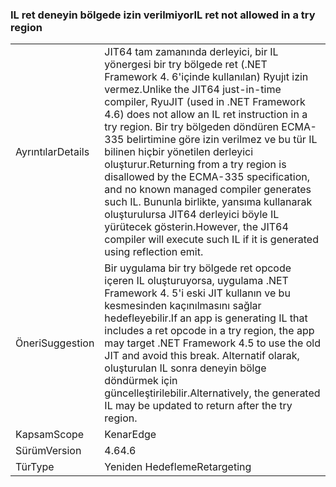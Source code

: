 ### <a name="il-ret-not-allowed-in-a-try-region"></a><span data-ttu-id="fb9df-101">IL ret deneyin bölgede izin verilmiyor</span><span class="sxs-lookup"><span data-stu-id="fb9df-101">IL ret not allowed in a try region</span></span>

|   |   |
|---|---|
|<span data-ttu-id="fb9df-102">Ayrıntılar</span><span class="sxs-lookup"><span data-stu-id="fb9df-102">Details</span></span>|<span data-ttu-id="fb9df-103">JIT64 tam zamanında derleyici, bir IL yönergesi bir try bölgede ret (.NET Framework 4. 6'içinde kullanılan) Ryujıt izin vermez.</span><span class="sxs-lookup"><span data-stu-id="fb9df-103">Unlike the JIT64 just-in-time compiler, RyuJIT (used in .NET Framework 4.6) does not allow an IL ret instruction in a try region.</span></span> <span data-ttu-id="fb9df-104">Bir try bölgeden döndüren ECMA-335 belirtimine göre izin verilmez ve bu tür IL bilinen hiçbir yönetilen derleyici oluşturur.</span><span class="sxs-lookup"><span data-stu-id="fb9df-104">Returning from a try region is disallowed by the ECMA-335 specification, and no known managed compiler generates such IL.</span></span> <span data-ttu-id="fb9df-105">Bununla birlikte, yansıma kullanarak oluşturulursa JIT64 derleyici böyle IL yürütecek gösterin.</span><span class="sxs-lookup"><span data-stu-id="fb9df-105">However, the JIT64 compiler will execute such IL if it is generated using reflection emit.</span></span>|
|<span data-ttu-id="fb9df-106">Öneri</span><span class="sxs-lookup"><span data-stu-id="fb9df-106">Suggestion</span></span>|<span data-ttu-id="fb9df-107">Bir uygulama bir try bölgede ret opcode içeren IL oluşturuyorsa, uygulama .NET Framework 4. 5'i eski JIT kullanın ve bu kesmesinden kaçınılmasını sağlar hedefleyebilir.</span><span class="sxs-lookup"><span data-stu-id="fb9df-107">If an app is generating IL that includes a ret opcode in a try region, the app may target .NET Framework 4.5 to use the old JIT and avoid this break.</span></span> <span data-ttu-id="fb9df-108">Alternatif olarak, oluşturulan IL sonra deneyin bölge döndürmek için güncelleştirilebilir.</span><span class="sxs-lookup"><span data-stu-id="fb9df-108">Alternatively, the generated IL may be updated to return after the try region.</span></span>|
|<span data-ttu-id="fb9df-109">Kapsam</span><span class="sxs-lookup"><span data-stu-id="fb9df-109">Scope</span></span>|<span data-ttu-id="fb9df-110">Kenar</span><span class="sxs-lookup"><span data-stu-id="fb9df-110">Edge</span></span>|
|<span data-ttu-id="fb9df-111">Sürüm</span><span class="sxs-lookup"><span data-stu-id="fb9df-111">Version</span></span>|<span data-ttu-id="fb9df-112">4.6</span><span class="sxs-lookup"><span data-stu-id="fb9df-112">4.6</span></span>|
|<span data-ttu-id="fb9df-113">Tür</span><span class="sxs-lookup"><span data-stu-id="fb9df-113">Type</span></span>|<span data-ttu-id="fb9df-114">Yeniden Hedefleme</span><span class="sxs-lookup"><span data-stu-id="fb9df-114">Retargeting</span></span>|

